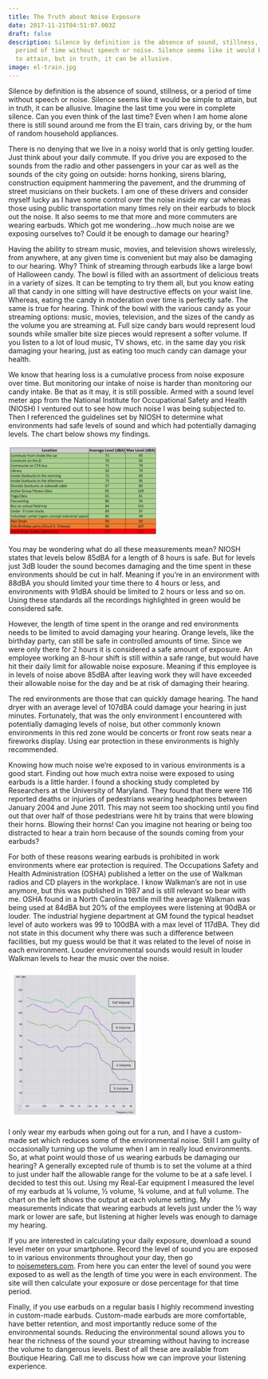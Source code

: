 ```yaml
---
title: The Truth about Noise Exposure
date: 2017-11-21T04:51:07.003Z
draft: false
description: Silence by definition is the absence of sound, stillness, or a
  period of time without speech or noise. Silence seems like it would be simple
  to attain, but in truth, it can be allusive.
image: el-train.jpg
---
```

<!--StartFragment-->

Silence by definition is the absence of sound, stillness, or a period of time without speech or noise. Silence seems like it would be simple to attain, but in truth, it can be allusive. Imagine the last time you were in complete silence. Can you even think of the last time? Even when I am home alone there is still sound around me from the El train, cars driving by, or the hum of random household appliances.

There is no denying that we live in a noisy world that is only getting louder. Just think about your daily commute. If you drive you are exposed to the sounds from the radio and other passengers in your car as well as the sounds of the city going on outside: horns honking, sirens blaring, construction equipment hammering the pavement, and the drumming of street musicians on their buckets. I am one of these drivers and consider myself lucky as I have some control over the noise inside my car whereas those using public transportation many times rely on their earbuds to block out the noise. It also seems to me that more and more commuters are wearing earbuds. Which got me wondering…how much noise are we exposing ourselves to? Could it be enough to damage our hearing?

Having the ability to stream music, movies, and television shows wirelessly, from anywhere, at any given time is convenient but may also be damaging to our hearing. Why? Think of streaming through earbuds like a large bowl of Halloween candy. The bowl is filled with an assortment of delicious treats in a variety of sizes. It can be tempting to try them all, but you know eating all that candy in one sitting will have destructive effects on your waist line. Whereas, eating the candy in moderation over time is perfectly safe. The same is true for hearing. Think of the bowl with the various candy as your streaming options: music, movies, television, and the sizes of the candy as the volume you are streaming at. Full size candy bars would represent loud sounds while smaller bite size pieces would represent a softer volume. If you listen to a lot of loud music, TV shows, etc. in the same day you risk damaging your hearing, just as eating too much candy can damage your health.

We know that hearing loss is a cumulative process from noise exposure over time. But monitoring our intake of noise is harder than monitoring our candy intake. Be that as it may, it is still possible. Armed with a sound level meter app from the National Institute for Occupational Safety and Health (NIOSH) I ventured out to see how much noise I was being subjected to. Then I referenced the guidelines set by NIOSH to determine what environments had safe levels of sound and which had potentially damaging levels. The chart below shows my findings.

![](sound-meter-chart-v4-300x183.jpg)

You may be wondering what do all these measurements mean? NIOSH states that levels below 85dBA for a length of 8 hours is safe. But for levels just 3dB louder the sound becomes damaging and the time spent in these environments should be cut in half. Meaning if you’re in an environment with 88dBA you should limited your time there to 4 hours or less, and environments with 91dBA should be limited to 2 hours or less and so on. Using these standards all the recordings highlighted in green would be considered safe.

However, the length of time spent in the orange and red environments needs to be limited to avoid damaging your hearing. Orange levels, like the birthday party, can still be safe in controlled amounts of time. Since we were only there for 2 hours it is considered a safe amount of exposure. An employee working an 8-hour shift is still within a safe range, but would have hit their daily limit for allowable noise exposure. Meaning if this employee is in levels of noise above 85dBA after leaving work they will have exceeded their allowable noise for the day and be at risk of damaging their hearing.

The red environments are those that can quickly damage hearing. The hand dryer with an average level of 107dBA could damage your hearing in just minutes. Fortunately, that was the only environment I encountered with potentially damaging levels of noise, but other commonly known environments in this red zone would be concerts or front row seats near a fireworks display. Using ear protection in these environments is highly recommended.

Knowing how much noise we’re exposed to in various environments is a good start. Finding out how much extra noise were exposed to using earbuds is a little harder. I found a shocking study completed by Researchers at the University of Maryland. They found that there were 116 reported deaths or injuries of pedestrians wearing headphones between January 2004 and June 2011. This may not seem too shocking until you find out that over half of those pedestrians were hit by trains that were blowing their horns. Blowing their horns! Can you imagine not hearing or being too distracted to hear a train horn because of the sounds coming from your earbuds?

For both of these reasons wearing earbuds is prohibited in work environments where ear protection is required. The Occupations Safety and Health Administration (OSHA) published a letter on the use of Walkman radios and CD players in the workplace. I know Walkman’s are not in use anymore, but this was published in 1987 and is still relevant so bear with me. OSHA found in a North Carolina textile mill the average Walkman was being used at 84dBA but 20% of the employees were listening at 90dBA or louder. The industrial hygiene department at GM found the typical headset level of auto workers was 99 to 100dBA with a max level of 117dBA. They did not state in this document why there was such a difference between facilities, but my guess would be that it was related to the level of noise in each environment. Louder environmental sounds would result in louder Walkman levels to hear the music over the noise.

![](rem-of-ipod-2-266x300.jpg)

I only wear my earbuds when going out for a run, and I have a custom-made set which reduces some of the environmental noise. Still I am guilty of occasionally turning up the volume when I am in really loud environments. So, at what point would those of us wearing earbuds be damaging our hearing? A generally excepted rule of thumb is to set the volume at a third to just under half the allowable range for the volume to be at a safe level. I decided to test this out. Using my Real-Ear equipment I measured the level of my earbuds at ¼ volume, ½ volume, ¾ volume, and at full volume. The chart on the left shows the output at each volume setting. My measurements indicate that wearing earbuds at levels just under the ½ way mark or lower are safe, but listening at higher levels was enough to damage my hearing.

If you are interested in calculating your daily exposure, download a sound level meter on your smartphone. Record the level of sound you are exposed to in various environments throughout your day, then go to [noisemeters.com](https://noisemeters.com/apps/occ/twa-dose.asp.). From here you can enter the level of sound you were exposed to as well as the length of time you were in each environment. The site will then calculate your exposure or dose percentage for that time period.

Finally, if you use earbuds on a regular basis I highly recommend investing in custom-made earbuds. Custom-made earbuds are more comfortable, have better retention, and most importantly reduce some of the environmental sounds. Reducing the environmental sound allows you to hear the richness of the sound your streaming without having to increase the volume to dangerous levels. Best of all these are available from Boutique Hearing. Call me to discuss how we can improve your listening experience.

<!--EndFragment-->